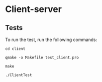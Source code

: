 # Client-server


## Tests

To run the test, run the following commands:

`cd client`

`qmake -o Makefile test_client.pro`

`make`

`./ClientTest`

